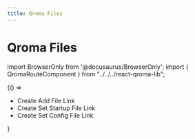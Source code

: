 ```yaml
---
title: Qroma Files
---
```


# Qroma Files
import BrowserOnly from '@docusaurus/BrowserOnly';
import { QromaRouteComponent } from "../../../react-qroma-lib";


<BrowserOnly>
{() =>
  <ul>
    <li>Create Add File Link</li>
    <li>Create Set Startup File Link</li>
    <li>Create Set Config File Link</li>
  </ul>
}
</BrowserOnly>